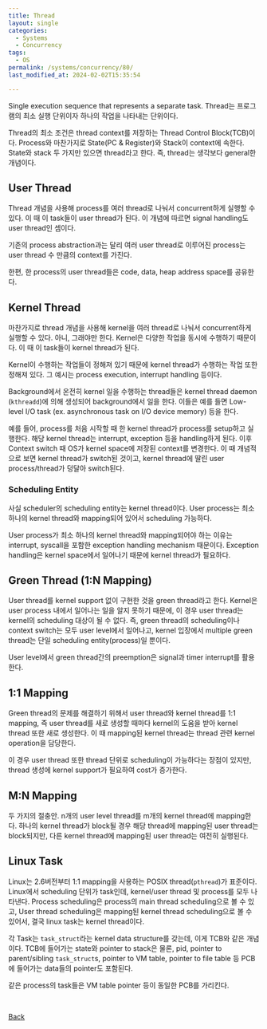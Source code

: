 ```yaml
---
title: Thread
layout: single
categories:
  - Systems
  - Concurrency
tags:
  - OS
permalink: /systems/concurrency/80/
last_modified_at: 2024-02-02T15:35:54

---
```


Single execution sequence that represents a separate task.
Thread는 프로그램의 최소 실행 단위이자 하나의 작업을 나타내는 단위이다.

Thread의 최소 조건은 thread context를 저장하는 Thread Control Block(TCB)이다.
Process와 마찬가지로 State(PC & Register)와 Stack이 context에 속한다.
State와 stack 두 가지만 있으면 thread라고 한다. 즉, thread는 생각보다 general한 개념이다.

## User Thread

Thread 개념을 사용해 process를 여러 thread로 나눠서 concurrent하게 실행할 수 있다.
이 때 이 task들이 user thread가 된다.
이 개념에 따르면 signal handling도 user thread인 셈이다.

기존의 process abstraction과는 달리 여러 user thread로 이루어진 process는
user thread 수 만큼의 context를 가진다.

한편, 한 process의 user thread들은 code, data, heap address space를 공유한다.

## Kernel Thread

마찬가지로 thread 개념을 사용해 kernel을 여러 thread로 나눠서 concurrent하게 실행할 수 있다.
아니, 그래야만 한다. Kernel은 다양한 작업을 동시에 수행하기 때문이다.
이 때 이 task들이 kernel thread가 된다.

Kernel이 수행하는 작업들이 정해져 있기 때문에 kernel thread가 수행하는 작업 또한 정해져 있다.
그 예시는 process execution, interrupt handling 등이다.

Background에서 온전히 kernel 일을 수행하는 thread들은 kernel thread daemon (`kthreadd`)에 의해 생성되어 background에서 일을 한다.
이들은 예를 들면 Low-level I/O task (ex. asynchronous task on I/O device memory) 등을 한다.

예를 들어, process를 처음 시작할 때 한 kernel thread가 process를 setup하고 실행한다.
해당 kernel thread는 interrupt, exception 등을 handling하게 된다.
이후 Context switch 때 OS가 kernel space에 저장된 context를 변경한다.
이 때 개념적으로 보면 kernel thread가 switch된 것이고, kernel thread에 딸린 user process/thread가 덩달아 switch된다.

### Scheduling Entity

사실 scheduler의 scheduling entity는 kernel thread이다.
User process는 최소 하나의 kernel thread와 mapping되어 있어서 scheduling 가능하다.

User process가 최소 하나의 kernel thread와 mapping되어야 하는 이유는 interrupt, syscall을 포함한 exception handling mechanism 때문이다.
Exception handling은 kernel space에서 일어나기 때문에 kernel thread가 필요하다.

## Green Thread (1:N Mapping)

User thread를 kernel support 없이 구현한 것을 green thread라고 한다.
Kernel은 user process 내에서 일어나는 일을 알지 못하기 때문에,
이 경우 user thread는 kernel의 scheduling 대상이 될 수 없다.
즉, green thread의 scheduling이나 context switch는 모두 user level에서 일어나고,
kernel 입장에서 multiple green thread는 단일 scheduling entity(process)일 뿐이다.

User level에서 green thread간의 preemption은 signal과 timer interrupt를 활용한다.

## 1:1 Mapping

Green thread의 문제를 해결하기 위해서 user thread와 kernel thread를 1:1 mapping,
즉 user thread를 새로 생성할 때마다 kernel의 도움을 받아 kernel thread 또한 새로 생성한다.
이 때 mapping된 kernel thread는 thread 관련 kernel operation을 담당한다.

이 경우 user thread 또한 thread 단위로 scheduling이 가능하다는 장점이 있지만,
thread 생성에 kernel support가 필요하여 cost가 증가한다.

## M:N Mapping

두 가지의 절충안. n개의 user level thread를 m개의 kernel thread에 mapping한다.
하나의 kernel thread가 block될 경우 해당 thread에 mapping된 user thread는 block되지만,
다른 kernel thread에 mapping된 user thread는 여전히 실행된다.

## Linux Task

Linux는 2.6버전부터 1:1 mapping을 사용하는 POSIX thread(`pthread`)가 표준이다.
Linux에서 scheduling 단위가 task인데, kernel/user thread 및 process를 모두 나타낸다.
Process scheduling은 process의 main thread scheduling으로 볼 수 있고,
User thread scheduling은 mapping된 kernel thread scheduling으로 볼 수 있어서,
결국 linux task는 kernel thread이다.

각 Task는 `task_struct`라는 kernel data structure를 갖는데, 이게 TCB와 같은 개념이다.
TCB에 들어가는 state와 pointer to stack은 물론, pid,
pointer to parent/sibling `task_struct`s, pointer to VM table,
pointer to file table 등 PCB에 들어가는 data들의 pointer도 포함된다.

같은 process의 task들은 VM table pointer 등이 동일한 PCB를 가리킨다.

<br>

[Back](/systems/concurrency/)